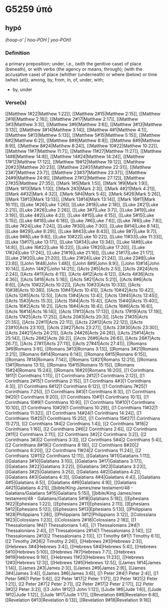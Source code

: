 # G5259 ὑπό

## hypó

_(hoop-o' | hoo-POH | yoo-POH)_

### Definition

a primary preposition; under, i.e., (with the genitive case) of place (beneath), or with verbs (the agency or means, through); (with the accusative case) of place (whither (underneath) or where (below) or time (when (at)); among, by, from, in, of, under, with; 

- by, under

### Verse(s)

[[Matthew 1#22|Matthew 1:22]], [[Matthew 2#15|Matthew 2:15]], [[Matthew 2#16|Matthew 2:16]], [[Matthew 2#17|Matthew 2:17]], [[Matthew 3#3|Matthew 3:3]], [[Matthew 3#6|Matthew 3:6]], [[Matthew 3#13|Matthew 3:13]], [[Matthew 3#14|Matthew 3:14]], [[Matthew 4#1|Matthew 4:1]], [[Matthew 5#13|Matthew 5:13]], [[Matthew 5#15|Matthew 5:15]], [[Matthew 6#2|Matthew 6:2]], [[Matthew 8#8|Matthew 8:8]], [[Matthew 8#9|Matthew 8:9]], [[Matthew 8#24|Matthew 8:24]], [[Matthew 10#22|Matthew 10:22]], [[Matthew 11#7|Matthew 11:7]], [[Matthew 11#27|Matthew 11:27]], [[Matthew 14#8|Matthew 14:8]], [[Matthew 14#24|Matthew 14:24]], [[Matthew 17#12|Matthew 17:12]], [[Matthew 19#12|Matthew 19:12]], [[Matthew 20#23|Matthew 20:23]], [[Matthew 22#31|Matthew 22:31]], [[Matthew 23#7|Matthew 23:7]], [[Matthew 23#37|Matthew 23:37]], [[Matthew 24#9|Matthew 24:9]], [[Matthew 27#12|Matthew 27:12]], [[Matthew 27#35|Matthew 27:35]], [[Mark 1#5|Mark 1:5]], [[Mark 1#9|Mark 1:9]], [[Mark 1#13|Mark 1:13]], [[Mark 2#3|Mark 2:3]], [[Mark 4#21|Mark 4:21]], [[Mark 4#32|Mark 4:32]], [[Mark 5#4|Mark 5:4]], [[Mark 5#26|Mark 5:26]], [[Mark 13#13|Mark 13:13]], [[Mark 13#14|Mark 13:14]], [[Mark 16#11|Mark 16:11]], [[Luke 1#26|Luke 1:26]], [[Luke 2#18|Luke 2:18]], [[Luke 2#21|Luke 2:21]], [[Luke 2#26|Luke 2:26]], [[Luke 3#7|Luke 3:7]], [[Luke 3#19|Luke 3:19]], [[Luke 4#2|Luke 4:2]], [[Luke 4#15|Luke 4:15]], [[Luke 5#15|Luke 5:15]], [[Luke 6#18|Luke 6:18]], [[Luke 7#6|Luke 7:6]], [[Luke 7#8|Luke 7:8]], [[Luke 7#24|Luke 7:24]], [[Luke 7#30|Luke 7:30]], [[Luke 8#14|Luke 8:14]], [[Luke 8#29|Luke 8:29]], [[Luke 8#43|Luke 8:43]], [[Luke 9#7|Luke 9:7]], [[Luke 9#8|Luke 9:8]], [[Luke 10#22|Luke 10:22]], [[Luke 11#33|Luke 11:33]], [[Luke 13#17|Luke 13:17]], [[Luke 13#34|Luke 13:34]], [[Luke 14#8|Luke 14:8]], [[Luke 16#22|Luke 16:22]], [[Luke 17#20|Luke 17:20]], [[Luke 17#24|Luke 17:24]], [[Luke 21#16|Luke 21:16]], [[Luke 21#17|Luke 21:17]], [[Luke 21#20|Luke 21:20]], [[Luke 21#24|Luke 21:24]], [[Luke 23#8|Luke 23:8]], [[John 1#48|John 1:48]], [[John 8#9|John 8:9]], [[John 10#14|John 10:14]], [[John 14#21|John 14:21]], [[Acts 2#5|Acts 2:5]], [[Acts 2#24|Acts 2:24]], [[Acts 4#11|Acts 4:11]], [[Acts 4#12|Acts 4:12]], [[Acts 4#36|Acts 4:36]], [[Acts 5#16|Acts 5:16]], [[Acts 5#21|Acts 5:21]], [[Acts 8#6|Acts 8:6]], [[Acts 10#22|Acts 10:22]], [[Acts 10#33|Acts 10:33]], [[Acts 10#38|Acts 10:38]], [[Acts 10#41|Acts 10:41]], [[Acts 10#42|Acts 10:42]], [[Acts 12#5|Acts 12:5]], [[Acts 13#4|Acts 13:4]], [[Acts 13#45|Acts 13:45]], [[Acts 15#3|Acts 15:3]], [[Acts 15#4|Acts 15:4]], [[Acts 15#40|Acts 15:40]], [[Acts 16#2|Acts 16:2]], [[Acts 16#4|Acts 16:4]], [[Acts 16#6|Acts 16:6]], [[Acts 16#14|Acts 16:14]], [[Acts 17#13|Acts 17:13]], [[Acts 17#19|Acts 17:19]], [[Acts 17#25|Acts 17:25]], [[Acts 20#3|Acts 20:3]], [[Acts 21#35|Acts 21:35]], [[Acts 22#11|Acts 22:11]], [[Acts 22#12|Acts 22:12]], [[Acts 23#10|Acts 23:10]], [[Acts 23#27|Acts 23:27]], [[Acts 23#30|Acts 23:30]], [[Acts 24#21|Acts 24:21]], [[Acts 24#26|Acts 24:26]], [[Acts 25#14|Acts 25:14]], [[Acts 26#2|Acts 26:2]], [[Acts 26#6|Acts 26:6]], [[Acts 26#7|Acts 26:7]], [[Acts 27#11|Acts 27:11]], [[Acts 27#41|Acts 27:41]], [[Romans 3#9|Romans 3:9]], [[Romans 3#13|Romans 3:13]], [[Romans 3#21|Romans 3:21]], [[Romans 6#14|Romans 6:14]], [[Romans 6#15|Romans 6:15]], [[Romans 7#14|Romans 7:14]], [[Romans 12#21|Romans 12:21]], [[Romans 13#1|Romans 13:1]], [[Romans 15#15|Romans 15:15]], [[Romans 15#24|Romans 15:24]], [[Romans 16#20|Romans 16:20]], [[1 Corinthians 1#11|1 Corinthians 1:11]], [[1 Corinthians 2#12|1 Corinthians 2:12]], [[1 Corinthians 2#15|1 Corinthians 2:15]], [[1 Corinthians 4#3|1 Corinthians 4:3]], [[1 Corinthians 6#12|1 Corinthians 6:12]], [[1 Corinthians 7#25|1 Corinthians 7:25]], [[1 Corinthians 8#3|1 Corinthians 8:3]], [[1 Corinthians 9#20|1 Corinthians 9:20]], [[1 Corinthians 10#1|1 Corinthians 10:1]], [[1 Corinthians 10#9|1 Corinthians 10:9]], [[1 Corinthians 10#10|1 Corinthians 10:10]], [[1 Corinthians 10#29|1 Corinthians 10:29]], [[1 Corinthians 11#32|1 Corinthians 11:32]], [[1 Corinthians 14#24|1 Corinthians 14:24]], [[1 Corinthians 15#25|1 Corinthians 15:25]], [[1 Corinthians 15#27|1 Corinthians 15:27]], [[2 Corinthians 1#4|2 Corinthians 1:4]], [[2 Corinthians 1#16|2 Corinthians 1:16]], [[2 Corinthians 2#6|2 Corinthians 2:6]], [[2 Corinthians 2#11|2 Corinthians 2:11]], [[2 Corinthians 3#2|2 Corinthians 3:2]], [[2 Corinthians 3#3|2 Corinthians 3:3]], [[2 Corinthians 5#4|2 Corinthians 5:4]], [[2 Corinthians 8#19|2 Corinthians 8:19]], [[2 Corinthians 8#20|2 Corinthians 8:20]], [[2 Corinthians 11#24|2 Corinthians 11:24]], [[2 Corinthians 12#11|2 Corinthians 12:11]], [[Galatians 1#11|Galatians 1:11]], [[Galatians 3#10|Galatians 3:10]], [[Galatians 3#17|Galatians 3:17]], [[Galatians 3#22|Galatians 3:22]], [[Galatians 3#23|Galatians 3:23]], [[Galatians 3#25|Galatians 3:25]], [[Galatians 4#2|Galatians 4:2]], [[Galatians 4#3|Galatians 4:3]], [[Galatians 4#4|Galatians 4:4]], [[Galatians 4#5|Galatians 4:5]], [[Galatians 4#9|Galatians 4:9]], [[Galatians 4#21|Galatians 4:21]], [[bible/King James/new testament/48 - Galatians/Galatians 5#15|Galatians 5:15]], [[bible/King James/new testament/48 - Galatians/Galatians 5#18|Galatians 5:18]], [[Ephesians 1#22|Ephesians 1:22]], [[Ephesians 2#11|Ephesians 2:11]], [[Ephesians 5#12|Ephesians 5:12]], [[Ephesians 5#13|Ephesians 5:13]], [[Philippians 1#28|Philippians 1:28]], [[Philippians 3#12|Philippians 3:12]], [[Colossians 1#23|Colossians 1:23]], [[Colossians 2#18|Colossians 2:18]], [[1 Thessalonians 1#4|1 Thessalonians 1:4]], [[1 Thessalonians 2#4|1 Thessalonians 2:4]], [[1 Thessalonians 2#14|1 Thessalonians 2:14]], [[2 Thessalonians 2#13|2 Thessalonians 2:13]], [[1 Timothy 6#1|1 Timothy 6:1]], [[2 Timothy 2#26|2 Timothy 2:26]], [[Hebrews 2#3|Hebrews 2:3]], [[Hebrews 3#4|Hebrews 3:4]], [[Hebrews 5#4|Hebrews 5:4]], [[Hebrews 5#10|Hebrews 5:10]], [[Hebrews 7#7|Hebrews 7:7]], [[Hebrews 9#19|Hebrews 9:19]], [[Hebrews 11#23|Hebrews 11:23]], [[Hebrews 12#3|Hebrews 12:3]], [[Hebrews 12#5|Hebrews 12:5]], [[James 1#14|James 1:14]], [[James 2#3|James 2:3]], [[James 2#9|James 2:9]], [[James 3#4|James 3:4]], [[James 3#6|James 3:6]], [[1 Peter 2#4|1 Peter 2:4]], [[1 Peter 5#6|1 Peter 5:6]], [[2 Peter 1#17|2 Peter 1:17]], [[2 Peter 1#21|2 Peter 1:21]], [[2 Peter 2#7|2 Peter 2:7]], [[2 Peter 2#17|2 Peter 2:17]], [[2 Peter 3#2|2 Peter 3:2]], [[3 John 1#12|3 John 1:12]], [[Jude 1#6|Jude 1:6]], [[Jude 1#12|Jude 1:12]], [[Jude 1#17|Jude 1:17]], [[Revelation 6#8|Revelation 6:8]], [[Revelation 6#13|Revelation 6:13]], [[Revelation 9#18|Revelation 9:18]]